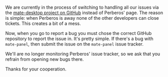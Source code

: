 <!--
.. link:
.. description:
.. tags: 
.. date: 2012-01-18 21:22:52
.. title: Reporting Bugs
.. slug: 2012-01-18-reporting-bugs
-->

We are currently in the process of switching to handling all our issues via
the [mate-desktop project on GitHub](https://github.com/mate-desktop) instead
of Perberos' page. The reason is simple: when Perberos is away none of the
other developers can close tickets. This creates a bit of a mess.

Now, when you go to report a bug you must chose the correct GitHub repository
to report the issue in. It's pretty simple. If there's a bug with `mate-panel`,
then submit the issue on the `mate-panel` issue tracker.

We'll are no longer monitoring Perberos' issue tracker, so we ask that you
refrain from opening new bugs there.

Thanks for your cooperation.

